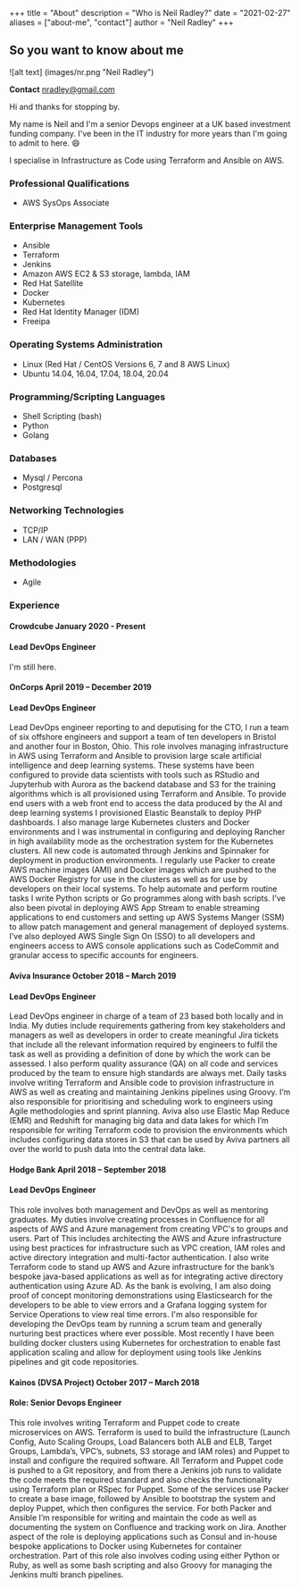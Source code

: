 +++
title = "About"
description = "Who is Neil Radley?"
date = "2021-02-27"
aliases = ["about-me", "contact"]
author = "Neil Radley"
+++

## So you want to know about me


![alt text] (images/nr.png "Neil Radley")

**Contact** nradley@gmail.com

Hi and thanks for stopping by.

My name is Neil and I'm a senior Devops engineer at a UK based investment funding company. I've been in the IT industry for more years than I'm going to admit to here. :smile:

I specialise in Infrastructure as Code using Terraform and Ansible on AWS.

### **Professional Qualifications**

* AWS SysOps Associate

### **Enterprise Management Tools**

* Ansible
* Terraform
* Jenkins
* Amazon AWS EC2 & S3 storage, lambda, IAM
* Red Hat Satellite
* Docker
* Kubernetes
* Red Hat Identity Manager (IDM)
* Freeipa

### **Operating Systems Administration**

* Linux (Red Hat / CentOS Versions 6, 7 and 8 AWS Linux)
* Ubuntu 14.04, 16.04, 17.04, 18.04, 20.04

### **Programming/Scripting Languages**

* Shell Scripting (bash)
* Python
* Golang

### **Databases**

* Mysql / Percona
* Postgresql

### **Networking Technologies**

* TCP/IP
* LAN / WAN (PPP)

### **Methodologies**

* Agile

### **Experience**

#### **Crowdcube January 2020 - Present**

#### **Lead DevOps Engineer**

I'm still here.

#### **OnCorps April 2019 – December 2019**

#### **Lead DevOps Engineer**

Lead DevOps engineer reporting to and deputising for the CTO, I run a team of six offshore engineers and support a team of ten developers in Bristol and another four in Boston, Ohio. This role involves managing infrastructure in AWS using Terraform and Ansible to provision large scale artificial intelligence and deep learning systems. These systems have been configured to provide data scientists with tools such as RStudio and Jupyterhub with Aurora as the backend database and S3 for the training algorithms which is all provisioned using Terraform and Ansible. To provide end users with a web front end to access the data produced by the AI and deep learning systems I provisioned Elastic Beanstalk to deploy PHP dashboards.  I also manage large Kubernetes clusters and Docker environments and I was instrumental in configuring and deploying Rancher in high availability mode as the orchestration system for the Kubernetes clusters. All new code is automated through Jenkins and Spinnaker for deployment in production environments. I regularly use Packer to create AWS machine images (AMI) and Docker images which are pushed to the AWS Docker Registry for use in the clusters as well as for use by developers on their local systems. To help automate and perform routine tasks I write Python scripts or Go programmes along with bash scripts. I’ve also been pivotal in deploying AWS App Stream to enable streaming applications to end customers and setting up AWS Systems Manger (SSM) to allow patch management and general management of deployed systems. I’ve also deployed AWS Single Sign On (SSO) to all developers and engineers access to AWS console applications such as CodeCommit and granular access to specific accounts for engineers.

#### **Aviva Insurance October 2018 – March 2019**

#### **Lead DevOps Engineer**

Lead DevOps engineer in charge of a team of 23 based both locally and in India. My duties include requirements gathering from key stakeholders and managers as well as developers in order to create meaningful Jira tickets that include all the relevant information required by engineers to fulfil the task as well as providing a definition of done by which the work can be assessed. I also perform quality assurance (QA) on all code and services produced by the team to ensure high standards are always met. Daily tasks involve writing Terraform and Ansible code to provision infrastructure in AWS as well as creating and maintaining Jenkins pipelines using Groovy. I’m also responsible for prioritising and scheduling work to engineers using Agile methodologies and sprint planning. Aviva also use Elastic Map Reduce (EMR) and Redshift for managing big data and data lakes for which I’m responsible for writing Terraform code to provision the environments which includes configuring data stores in S3 that can be used by Aviva partners all over the world to push data into the central data lake.

#### **Hodge Bank April 2018 – September 2018**

#### **Lead DevOps Engineer**

This role involves both management and DevOps as well as mentoring graduates. My duties involve creating
processes in Confluence for all aspects of AWS and Azure management from creating VPC's to groups and users. Part of This includes architecting the AWS and Azure infrastructure using best practices for infrastructure such as VPC creation, IAM roles and active directory integration and multi-factor authentication. I also write Terraform code to stand up AWS and Azure infrastructure for the bank’s bespoke java-based applications as well as for integrating active directory authentication using Azure AD. As the bank is evolving, I am also doing proof of concept monitoring demonstrations using Elasticsearch for the developers to be able to view errors and a Grafana logging system for Service Operations to view real time errors. I'm also responsible for developing the DevOps team by running a scrum team and generally nurturing best practices where ever possible. Most recently I have been building docker clusters using Kubernetes for orchestration to enable fast application scaling and allow for deployment using tools like Jenkins pipelines and git code repositories.

#### **Kainos (DVSA Project) October 2017 – March 2018**

#### **Role: Senior Devops Engineer**

This role involves writing Terraform and Puppet code to create microservices on AWS. Terraform is used to build the infrastructure (Launch Config, Auto Scaling Groups, Load Balancers both ALB and ELB, Target Groups, Lambda’s, VPC’s, subnets, S3 storage and IAM roles) and Puppet to install and configure the required software. All Terraform and Puppet code is pushed to a Git repository, and from there a Jenkins job runs to validate the code meets the required standard and also checks the functionality using Terraform plan or RSpec for Puppet. Some of the services use Packer to create a base image, followed by Ansible to bootstrap the system and deploy Puppet, which then configures the service. For both Packer and Ansible I’m responsible for writing and maintain the code as well as documenting the system on Confluence and tracking work on Jira. Another aspect of the role is deploying applications such as Consul and in-house bespoke applications to Docker using Kubernetes for container orchestration. Part of this role also involves coding using either Python or Ruby, as well as some bash scripting and also Groovy for managing the Jenkins multi branch pipelines.
